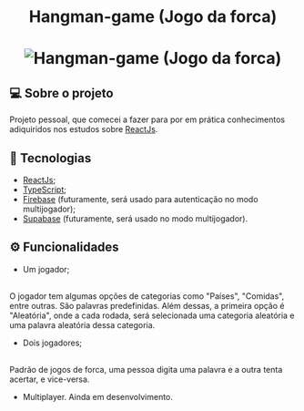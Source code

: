 <style>
  h1 {
    text-align: center;
  }
  h1 img {
    max-width: 100%
  }
  .images {
    display: flex;
    gap: 1rem;
  }
  @media only screen and (max-width: 1000px) {
    .images {
      flex-direction: column;
    }
  }
  .images img {
    max-width: 100%;
  }
</style>

# Hangman-game (Jogo da forca)

<h1>
  <img href="prints/home.png" alt="Hangman-game (Jogo da forca)">
</h1>

## 💻 Sobre o projeto

Projeto pessoal, que comecei a fazer para por em prática conhecimentos adiquiridos nos estudos sobre [ReactJs](https://reactjs.org/).

## 🧪 Tecnologias

- [ReactJs](https://reactjs.org/);
- [TypeScript](https://www.typescriptlang.org/);
- [Firebase](https://firebase.google.com/) (futuramente, será usado para autenticação no modo multijogador);
- [Supabase](https://supabase.com/) (futuramente, será usado no modo multijogador).

## ⚙️ Funcionalidades

- Um jogador;
<div class="images">
  <img href="images/singleplayer1.png">
  <img href="images/singleplayer2.png">
</div>
O jogador tem algumas opções de categorias como "Países", "Comidas", entre outras. São palavras predefinidas. Além dessas, a primeira opção é "Aleatória", onde a cada rodada, será selecionada uma categoria aleatória e uma palavra aleatória dessa categoria.

- Dois jogadores;
<div class="images">
  <img href="images/twoPlayers1.png">
  <img href="images/twoPlayers2.png">
</div>
Padrão de jogos de forca, uma pessoa digita uma palavra e a outra tenta acertar, e vice-versa.

- Multiplayer.
Ainda em desenvolvimento.